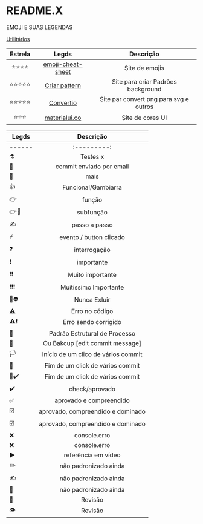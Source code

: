 # README.X
EMOJI E SUAS LEGENDAS


[Utilitários]()


|  Estrela     | Legds | Descrição |
|  :-------:    | :------: |:---------:|
| ⭐⭐⭐⭐    | [emoji-cheat-sheet](https://github.com/ikatyang/emoji-cheat-sheet/blob/master/README.md) | Site de emojis
| ⭐⭐⭐⭐⭐ | [Criar pattern](https://patternico.com/)   |  Site para criar Padrões background|
| ⭐⭐⭐⭐⭐ | [Convertio](https://convertio.co/pt/) | Site par convert png para svg e outros
| ⭐⭐⭐ | [materialui.co](https://materialui.co/colors/) | Site de cores UI



| Legds | Descrição |
|------ |:---------:|
|------ |:---------: |
| ⚗️    | Testes x   | 
| 📩    | commit enviado por email |
| 🔽    | mais
| 👍    | Funcional/Gambiarra
| 👉   |  função                      |
| 👉🔸 |  subfunção                   |
| ✍️   |  passo a passo               |
| ⚡   |  evento / button clicado     |
| ❓    |  interrogação                |
| ❗     |  importante                 |
| ❗❗    |  Muito importante           |
| ❗❗❗   |  Muitíssimo Importante      |
| 🚧⛔ |  Nunca Exluir               |
| ⚠️    |  Erro no código             |
| ⚠️❗   |  Erro sendo corrigido       |
| 🏁    | Padrão Estrutural de Processo |
| 🏁    | Ou Bakcup [edit commit message] |
| 🏳️    | Início de um clico de vários commit|
| 🚩    | Fim de um click de vários commit
| 🚩✔️  | Fim de um click de vários commit
| ✔️    | check/aprovado
| ✅    | aprovado e compreendido
| ☑️    | aprovado, compreendido e dominado
| ☑️    | aprovado, compreendido e dominado
| ❌    | console.erro
| ❌    | console.erro
| ▶️    | referência em vídeo
| ✏️    | não padronizado ainda
| ✍️    | não padronizado ainda
| 📍     | não padronizado ainda
| 👀    | Revisão
| 👁️    | Revisão
